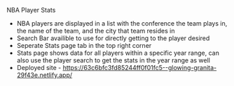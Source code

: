 NBA Player Stats
- NBA players are displayed in a list with the conference the team plays in, the name of the team, and the city that team resides in
- Search Bar availible to use for directly getting to the player desired
- Seperate Stats page tab in the top right corner
- Stats page shows data for all players within a specific year range, can also use the player search to get the stats in the year range as well
- Deployed site - https://63c6bfc3fd85244ff0f01fc5--glowing-granita-29f43e.netlify.app/
